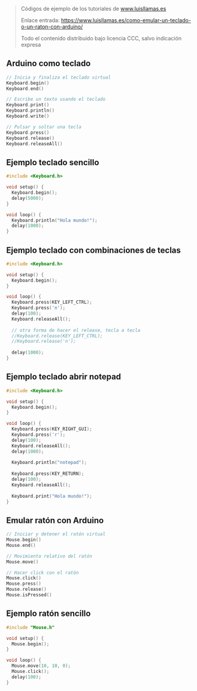 > Códigos de ejemplo de los tutoriales de www.luisllamas.es
>
> Enlace entrada: https://www.luisllamas.es/como-emular-un-teclado-o-un-raton-con-arduino/
>
> Todo el contenido distribuido bajo licencia CCC, salvo indicación expresa

## Arduino como teclado
```cpp
// Inicia y finaliza el teclado virtual
Keyboard.begin()
Keyboard.end()

// Escribe un texto usando el teclado
Keyboard.print()
Keyboard.println()
Keyboard.write()

// Pulsar y soltar una tecla
Keyboard.press()
Keyboard.release()
Keyboard.releaseAll()
```


## Ejemplo teclado sencillo
```cpp
#include <Keyboard.h>

void setup() {
  Keyboard.begin();
  delay(5000);
}

void loop() {
  Keyboard.println("Hola mundo!");
  delay(1000);
}
```


## Ejemplo teclado con combinaciones de teclas
```cpp
#include <Keyboard.h>

void setup() {
  Keyboard.begin();
}

void loop() {
  Keyboard.press(KEY_LEFT_CTRL);
  Keyboard.press('n');
  delay(100);
  Keyboard.releaseAll();
  
  // otra forma de hacer el release, tecla a tecla
  //Keyboard.release(KEY_LEFT_CTRL);
  //Keyboard.release('n');
  
  delay(1000);
}
```


## Ejemplo teclado abrir notepad
```cpp
#include <Keyboard.h>

void setup() {
  Keyboard.begin();
}

void loop() {
  Keyboard.press(KEY_RIGHT_GUI);
  Keyboard.press('r');
  delay(100);
  Keyboard.releaseAll();  
  delay(1000);
  
  Keyboard.println("notepad");
  
  Keyboard.press(KEY_RETURN);
  delay(100);
  Keyboard.releaseAll();
  
  Keyboard.print("Hola mundo!");
}
```


## Emular ratón con Arduino
```cpp
// Iniciar y detener el ratón virtual
Mouse.begin()
Mouse.end()

// Movimiento relativo del ratón
Mouse.move()

// Hacer click con el ratón
Mouse.click()
Mouse.press()
Mouse.release()
Mouse.isPressed()
```


## Ejemplo ratón sencillo
```cpp
#include "Mouse.h"

void setup() {
  Mouse.begin();
}

void loop() {
  Mouse.move(10, 10, 0);
  Mouse.click();
  delay(100);
}
```


